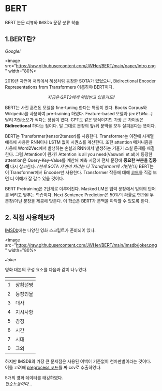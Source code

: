 # BERT
BERT 논문 리뷰와 IMSDb 문장 분류 학습

## 1.BERT란?  
*Google!*  


<image src="https://raw.githubusercontent.com/JWHer/BERT/main/paper/intro.png" width="80%>

2019년 자연어 처리에서 혜성처럼 등장한 SOTA가 있었으니, Bidirectional Encoder Representations from Transformers 이름하야 BERT이다.  

<p align="center"><i>지금은 GPT3에게 위협받고 있을지도?</i></p>

BERT는 사전 훈련된 모델을 fine-tuning 한다는 특징이 있다. Books Corpus와 Wikipedia를 사용하여 pre-training 하였다. Feature-based 모델과 *(ex ELMo...)* 달리 자원소모가 적다는 장점이 있다. GPT도 같은 방식이지만 가장 큰 차이점은 **Bidirectional** 하다는 점이다. 말 그대로 문장의  앞/뒤 문맥을 모두 살펴본다는 뜻이다.  

BERT는 Transformer(tensor2tensor)를 사용한다. Transformer는 이전에 시계열 예측에 사용한 RNN이나 LSTM 없이 시퀀스를 계산한다. 또한 attention 메커니즘을 사용해 Word2Vec에서 발생하는 손실과 RNN에서 발생하는 기울기 소실 문제를 해결한다. 그럼 Attention이 뭔가? Attention is all you need(Vaswani et al)에 등장한 attention은 Query-Key-Value를 계산해 예측 시점에 전체 문장에 **중요한 부분을 집중해** 다시 참고한다. *(현재 SOTA 자연어 처리는 다 Transformer에 기반한다)* BERT는 이 Transformer에서 Encoder만 사용한다.  Transformer 작동에 대해 [코드](https://github.com/JWHer/BERT/blob/main/paper/Transformer.ipynb)를 직접 보면 더 이해가 잘 갈수 있을 것이다.  

BERT Pretraining은 2단계로 이루어진다. Masked LM은 입력 문장에서 임의의 단어를 버리고 맞추는 학습이다. Next Sentence Prediction은 50%의 확률로 연관된 두 문장/아닌 문장을 제공해 맞춘다. 이 학습은 BERT가 문맥을 파악할 수 있도록 한다.  

## 2. 직접 사용해보자

[IMSDb](https://www.imsdb.com/)에는 다양한 영화 스크립트가 준비되어 있다.  

<image src="https://raw.githubusercontent.com/JWHer/BERT/main/imsdb/joker.png" width="80%>

*Joker*

영화 대본의 구성 요소를 다음과 같이 나누었다.  

| <!-- -->    | <!-- -->    |  
|---|---------|  
| 1 | 상황설명 |
| 2 | 등장인물 |
| 3 | 대사    |
| 4 | 지시사항 |
| 5 | 감정    |
| 6 | 시간    |
| 7 | 시대    |
| 0 | 그외    |
  
하지만 IMSDB의 가장 큰 문제점은 사용된 여백이 기준없이 천차만별이라는 것이다.  
이를 고려해 [preprocess 코드]()를 짜 csv로 추출하였다.  

5개의 영화 데이터를 태깅하였다.  
*단순노동이다...*

